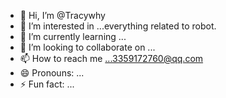 - 👋 Hi, I’m @Tracywhy
- 👀 I’m interested in ...everything related to robot.
- 🌱 I’m currently learning ...
- 💞️ I’m looking to collaborate on ...
- 📫 How to reach me ...3359172760@qq.com
- 😄 Pronouns: ...
- ⚡ Fun fact: ...

